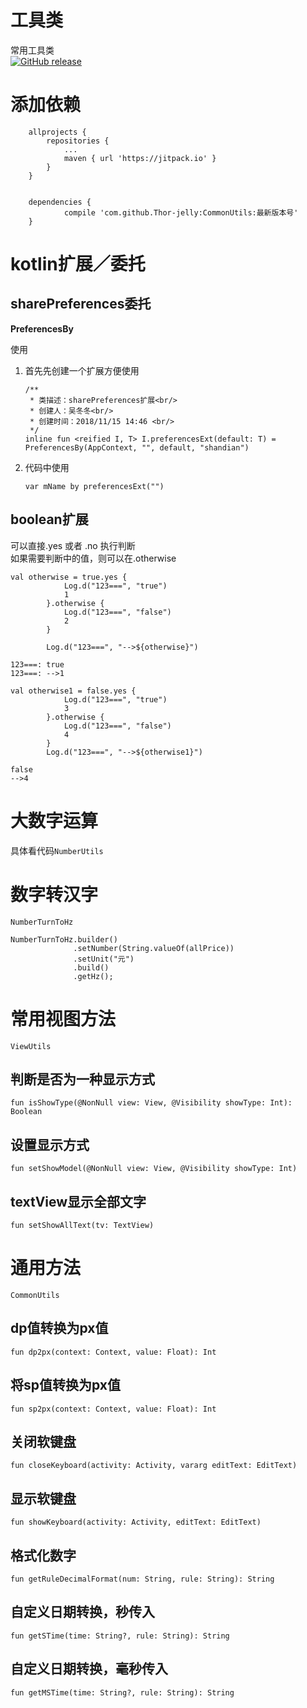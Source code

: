 # 工具类
常用工具类   
[![GitHub release](https://img.shields.io/badge/release-v1.0.4-green.svg)](https://github.com/Thor-jelly/CommontUtils/releases)

# 添加依赖

```
	allprojects {
		repositories {
			...
			maven { url 'https://jitpack.io' }
		}
	}


	dependencies {
	        compile 'com.github.Thor-jelly:CommonUtils:最新版本号'
	}

```

# kotlin扩展／委托

## sharePreferences委托
**PreferencesBy**

使用

1. 首先先创建一个扩展方便使用

    ```
    /**
     * 类描述：sharePreferences扩展<br/>
     * 创建人：吴冬冬<br/>
     * 创建时间：2018/11/15 14:46 <br/>
     */
    inline fun <reified I, T> I.preferencesExt(default: T) = PreferencesBy(AppContext, "", default, "shandian")
    ```
    
2. 代码中使用

    ```
    var mName by preferencesExt("")
    ```
    
## boolean扩展

可以直接.yes 或者 .no 执行判断  
如果需要判断中的值，则可以在.otherwise

```
val otherwise = true.yes {
            Log.d("123===", "true")
            1
        }.otherwise {
            Log.d("123===", "false")
            2
        }

        Log.d("123===", "-->${otherwise}")
        
123===: true
123===: -->1

val otherwise1 = false.yes {
            Log.d("123===", "true")
            3
        }.otherwise {
            Log.d("123===", "false")
            4
        }
        Log.d("123===", "-->${otherwise1}")
        
false
-->4
```

# 大数字运算
具体看代码`NumberUtils`

# 数字转汉字
`NumberTurnToHz`

```
NumberTurnToHz.builder()
              .setNumber(String.valueOf(allPrice))
              .setUnit("元")
              .build()
              .getHz();
```

# 常用视图方法
`ViewUtils`

## 判断是否为一种显示方式 
`fun isShowType(@NonNull view: View, @Visibility showType: Int): Boolean`

## 设置显示方式
`fun setShowModel(@NonNull view: View, @Visibility showType: Int)`

## textView显示全部文字
`fun setShowAllText(tv: TextView)`

# 通用方法
`CommonUtils`

## dp值转换为px值
`fun dp2px(context: Context, value: Float): Int`

## 将sp值转换为px值
`fun sp2px(context: Context, value: Float): Int`

## 关闭软键盘
`fun closeKeyboard(activity: Activity, vararg editText: EditText)`

## 显示软键盘
`fun showKeyboard(activity: Activity, editText: EditText)`

## 格式化数字
`fun getRuleDecimalFormat(num: String, rule: String): String`

## 自定义日期转换，秒传入
`fun getSTime(time: String?, rule: String): String`

## 自定义日期转换，毫秒传入
`fun getMSTime(time: String?, rule: String): String`